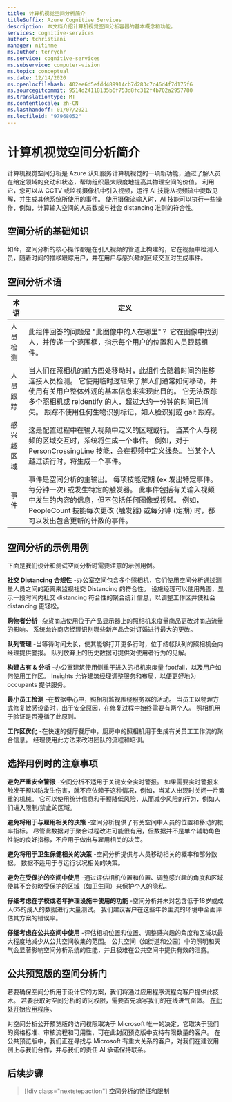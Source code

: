 ```yaml
---
title: 计算机视觉空间分析简介
titleSuffix: Azure Cognitive Services
description: 本文档介绍计算机视觉空间分析容器的基本概念和功能。
services: cognitive-services
author: tchristiani
manager: nitinme
ms.author: terrychr
ms.service: cognitive-services
ms.subservice: computer-vision
ms.topic: conceptual
ms.date: 12/14/2020
ms.openlocfilehash: 402ee6d5efdd489914cb7d283c7c46d4f7d175f6
ms.sourcegitcommit: 9514d24118135b6f753d8fc312f4b702a2957780
ms.translationtype: MT
ms.contentlocale: zh-CN
ms.lasthandoff: 01/07/2021
ms.locfileid: "97968052"
---
```

# <a name="introduction-to-computer-vision-spatial-analysis"></a>计算机视觉空间分析简介

计算机视觉空间分析是 Azure 认知服务计算机视觉的一项新功能，通过了解人员在给定领域的变动和状态，帮助组织最大限度地提高其物理空间的价值。 利用它，您可以从 CCTV 或监视摄像机中引入视频，运行 AI 技能从视频流中提取见解，并生成其他系统所使用的事件。 使用摄像流输入时，AI 技能可以执行一些操作，例如，计算输入空间的人员数或与社会 distancing 准则的符合性。

## <a name="the-basics-of-spatial-analysis"></a>空间分析的基础知识

如今，空间分析的核心操作都是在引入视频的管道上构建的，它在视频中检测人员，随着时间的推移跟踪用户，并在用户与感兴趣的区域交互时生成事件。

## <a name="spatial-analysis-terms"></a>空间分析术语

| 术语 | 定义 |
|------|------------|
| 人员检测 | 此组件回答的问题是 "此图像中的人在哪里"？ 它在图像中找到人，并传递一个范围框，指示每个用户的位置和人员跟踪组件。 |
| 人员跟踪 | 当人们在照相机的前方四处移动时，此组件会随着时间的推移连接人员检测。 它使用临时逻辑来了解人们通常如何移动，并使用有关用户整体外观的基本信息来实现此目的。 它无法跟踪多个照相机或 reidentify 的人，超过大约一分钟的时间已消失。 跟踪不使用任何生物识别标记，如人脸识别或 gait 跟踪。 |
| 感兴趣区域 | 这是配置过程中在输入视频中定义的区域或行。 当某个人与视频的区域交互时，系统将生成一个事件。 例如，对于 PersonCrossingLine 技能，会在视频中定义线条。 当某个人越过该行时，将生成一个事件。 |
| 事件 | 事件是空间分析的主输出。 每项技能定期 (ex 发出特定事件。 每分钟一次) 或发生特定的触发器。 此事件包括有关输入视频中发生的内容的信息，但不包括任何图像或视频。 例如，PeopleCount 技能每次更改 (触发器) 或每分钟 (定期) 时，都可以发出包含更新的计数的事件。 |

## <a name="example-use-cases-for-spatial-analysis"></a>空间分析的示例用例

下面是我们设计和测试空间分析时需要注意的示例用例。

**社交 Distancing 合规性** -办公室空间包含多个照相机，它们使用空间分析通过测量人员之间的距离来监视社交 Distancing 的符合性。 设施经理可以使用热图，显示一段时间内社交 distancing 符合性的聚合统计信息，以调整工作区并使社会 distancing 更轻松。

**购物者分析** -杂货商店使用位于产品显示器上的照相机来度量商品更改对商店流量的影响。 系统允许商店经理识别哪些新产品会对订婚进行最大的更改。

**队列管理** -当等待时间太长，使其能够打开更多行时，位于结帐队列的照相机会向经理提供警报。 队列放弃上的历史数据可提供对使用者行为的见解。

**构建占有 & 分析** -办公室建筑使用侧重于进入的相机来度量 footfall，以及用户如何使用工作区。 Insights 允许建筑经理调整服务和布局，以便更好地为 occupants 提供服务。

**最小员工检测** -在数据中心中，照相机监视围绕服务器的活动。 当员工以物理方式修复敏感设备时，出于安全原因，在修复过程中始终需要有两个人。 照相机用于验证是否遵循了此原则。

**工作区优化** -在快速的餐厅餐厅中，厨房中的照相机用于生成有关员工工作流的聚合信息。 经理使用此方法来改进团队的流程和培训。

## <a name="considerations-when-choosing-a-use-case"></a>选择用例时的注意事项

**避免严重安全警报** -空间分析不适用于关键安全实时警报。 如果需要实时警报来触发干预以防发生伤害，就不应依赖于这种情况，例如，当某人出现时关闭一片繁重的机械。 它可以使用统计信息和干预降低风险，从而减少风险的行为，例如人们进入限制/禁止的区域。

**避免将用于与雇用相关的决策** -空间分析提供了有关空间中人员的位置和移动的概率指标。 尽管此数据对于聚合过程改进可能很有用，但数据并不是单个辅助角色性能的良好指标，不应用于做出与雇用相关的决策。

**避免将用于卫生保健相关的决策** -空间分析提供与人员移动相关的概率和部分数据。 数据不适用于与运行状况相关的决策。

**避免在受保护的空间中使用** -通过评估相机位置和位置、调整感兴趣的角度和区域使其不会忽略受保护的区域（如卫生间）来保护个人的隐私。

**仔细考虑在学校或老年护理设施中使用的功能** -空间分析并未对包含低于18岁或成人65的成人的数据进行大量测试。 我们建议客户在这些年龄主流的环境中全面评估其方案的错误率。

**仔细考虑在公共空间中使用** -评估相机位置和位置、调整感兴趣的角度和区域以最大程度地减少从公共空间收集的范围。 公共空间（如街道和公园）中的照明和天气会显著影响空间分析系统的性能，并且极难在公共空间中提供有效的泄露。

## <a name="spatial-analysis-gating-for-public-preview"></a>公共预览版的空间分析门

若要确保空间分析用于设计它的方案，我们将通过应用程序流程向客户提供此技术。 若要获取对空间分析的访问权限，需要首先填写我们的在线进气窗体。 [在此处开始应用程序](https://forms.office.com/Pages/ResponsePage.aspx?id=v4j5cvGGr0GRqy180BHbRyQZ7B8Cg2FEjpibPziwPcZUNlQ4SEVORFVLTjlBSzNLRlo0UzRRVVNPVy4u)。

对空间分析公开预览版的访问权限取决于 Microsoft 唯一的决定，它取决于我们的资格标准、审核流程和可用性，可在此封闭预览版中支持有限数量的客户。 在公共预览版中，我们正在寻找与 Microsoft 有重大关系的客户，对我们在建议用例上与我们合作，并与我们的责任 AI 承诺保持联系。

## <a name="next-steps"></a>后续步骤

> [!div class="nextstepaction"]
> [空间分析的特征和限制](https://docs.microsoft.com/legal/cognitive-services/computer-vision/accuracy-and-limitations?context=%2fazure%2fcognitive-services%2fComputer-vision%2fcontext%2fcontext)
